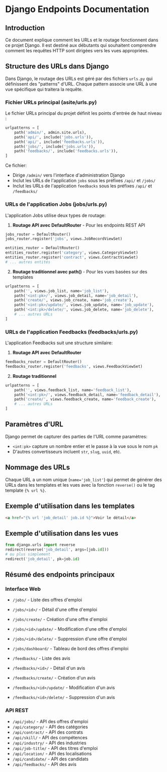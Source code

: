 # Django Endpoints Documentation

## Introduction
Ce document explique comment les URLs et le routage fonctionnent dans ce projet Django. Il est destiné aux débutants qui souhaitent comprendre comment les requêtes HTTP sont dirigées vers les vues appropriées.

## Structure des URLs dans Django

Dans Django, le routage des URLs est géré par des fichiers `urls.py` qui définissent des "patterns" d'URL. Chaque pattern associe une URL à une vue spécifique qui traitera la requête.

### Fichier URLs principal (asite/urls.py)

Le fichier URLs principal du projet définit les points d'entrée de haut niveau :

```python
urlpatterns = [
    path('admin/', admin.site.urls),
    path('api/', include('jobs.urls')),
    path('api/', include('feedbacks.urls')),
    path('jobs/', include('jobs.urls')),
    path('feedbacks/', include('feedbacks.urls')),
]
```

Ce fichier:
- Dirige `/admin/` vers l'interface d'administration Django
- Inclut les URLs de l'application `jobs` sous les préfixes `/api/` et `/jobs/`
- Inclut les URLs de l'application `feedbacks` sous les préfixes `/api/` et `/feedbacks/`

### URLs de l'application Jobs (jobs/urls.py)

L'application Jobs utilise deux types de routage:

1. **Routage API avec DefaultRouter** - Pour les endpoints REST API
```python
jobs_router = DefaultRouter()
jobs_router.register('jobs', views.JobRecordViewSet)

entities_router = DefaultRouter()
entities_router.register('category', views.CategoryViewSet)
entities_router.register('contract', views.ContractViewSet)
# ... autres entités
```

2. **Routage traditionnel avec path()** - Pour les vues basées sur des templates
```python
urlpatterns = [
    path('', views.job_list, name='job_list'),
    path('<int:pk>/', views.job_detail, name='job_detail'),
    path('create/', views.job_create, name='job_create'),
    path('<int:pk>/update/', views.job_update, name='job_update'),
    path('<int:pk>/delete/', views.job_delete, name='job_delete'),
    # ... autres URLs
]
```

### URLs de l'application Feedbacks (feedbacks/urls.py)

L'application Feedbacks suit une structure similaire:

1. **Routage API avec DefaultRouter**
```python
feedbacks_router = DefaultRouter()
feedbacks_router.register('feedbacks', views.FeedbackViewSet)
```

2. **Routage traditionnel**
```python
urlpatterns = [
    path('', views.feedback_list, name='feedback_list'),
    path('<int:pk>/', views.feedback_detail, name='feedback_detail'),
    path('create/', views.feedback_create, name='feedback_create'),
    # ... autres URLs
]
```

## Paramètres d'URL

Django permet de capturer des parties de l'URL comme paramètres:

- `<int:pk>` capture un nombre entier et le passe à la vue sous le nom `pk`
- D'autres convertisseurs incluent `str`, `slug`, `uuid`, etc.

## Nommage des URLs

Chaque URL a un nom unique (`name='job_list'`) qui permet de générer des URLs dans les templates et les vues avec la fonction `reverse()` ou le tag template `{% url %}`.

## Exemple d'utilisation dans les templates

```html
<a href="{% url 'job_detail' job.id %}">Voir le détail</a>
```

## Exemple d'utilisation dans les vues

```python
from django.urls import reverse
redirect(reverse('job_detail', args=[job.id]))
# ou plus simplement
redirect('job_detail', pk=job.id)
```

## Résumé des endpoints principaux

### Interface Web
- `/jobs/` - Liste des offres d'emploi
- `/jobs/<id>/` - Détail d'une offre d'emploi
- `/jobs/create/` - Création d'une offre d'emploi
- `/jobs/<id>/update/` - Modification d'une offre d'emploi
- `/jobs/<id>/delete/` - Suppression d'une offre d'emploi
- `/jobs/dashboard/` - Tableau de bord des offres d'emploi

- `/feedbacks/` - Liste des avis
- `/feedbacks/<id>/` - Détail d'un avis
- `/feedbacks/create/` - Création d'un avis
- `/feedbacks/<id>/update/` - Modification d'un avis
- `/feedbacks/<id>/delete/` - Suppression d'un avis

### API REST
- `/api/jobs/` - API des offres d'emploi
- `/api/category/` - API des catégories
- `/api/contract/` - API des contrats
- `/api/skill/` - API des compétences
- `/api/industry/` - API des industries
- `/api/job-title/` - API des titres d'emploi
- `/api/location/` - API des localisations
- `/api/candidate/` - API des candidats
- `/api/feedbacks/` - API des avis
